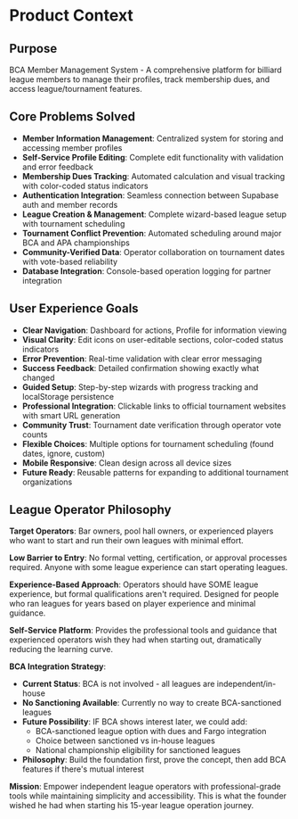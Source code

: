 # Product Context

## Purpose
BCA Member Management System - A comprehensive platform for billiard league members to manage their profiles, track membership dues, and access league/tournament features.

## Core Problems Solved
- **Member Information Management**: Centralized system for storing and accessing member profiles
- **Self-Service Profile Editing**: Complete edit functionality with validation and error feedback
- **Membership Dues Tracking**: Automated calculation and visual tracking with color-coded status indicators
- **Authentication Integration**: Seamless connection between Supabase auth and member records
- **League Creation & Management**: Complete wizard-based league setup with tournament scheduling
- **Tournament Conflict Prevention**: Automated scheduling around major BCA and APA championships
- **Community-Verified Data**: Operator collaboration on tournament dates with vote-based reliability
- **Database Integration**: Console-based operation logging for partner integration

## User Experience Goals
- **Clear Navigation**: Dashboard for actions, Profile for information viewing
- **Visual Clarity**: Edit icons on user-editable sections, color-coded status indicators
- **Error Prevention**: Real-time validation with clear error messaging
- **Success Feedback**: Detailed confirmation showing exactly what changed
- **Guided Setup**: Step-by-step wizards with progress tracking and localStorage persistence
- **Professional Integration**: Clickable links to official tournament websites with smart URL generation
- **Community Trust**: Tournament date verification through operator vote counts
- **Flexible Choices**: Multiple options for tournament scheduling (found dates, ignore, custom)
- **Mobile Responsive**: Clean design across all device sizes
- **Future Ready**: Reusable patterns for expanding to additional tournament organizations

## League Operator Philosophy

**Target Operators**: Bar owners, pool hall owners, or experienced players who want to start and run their own leagues with minimal effort.

**Low Barrier to Entry**: No formal vetting, certification, or approval processes required. Anyone with some league experience can start operating leagues.

**Experience-Based Approach**: Operators should have SOME league experience, but formal qualifications aren't required. Designed for people who ran leagues for years based on player experience and minimal guidance.

**Self-Service Platform**: Provides the professional tools and guidance that experienced operators wish they had when starting out, dramatically reducing the learning curve.

**BCA Integration Strategy**:
- **Current Status**: BCA is not involved - all leagues are independent/in-house
- **No Sanctioning Available**: Currently no way to create BCA-sanctioned leagues
- **Future Possibility**: IF BCA shows interest later, we could add:
  - BCA-sanctioned league option with dues and Fargo integration
  - Choice between sanctioned vs in-house leagues
  - National championship eligibility for sanctioned leagues
- **Philosophy**: Build the foundation first, prove the concept, then add BCA features if there's mutual interest

**Mission**: Empower independent league operators with professional-grade tools while maintaining simplicity and accessibility. This is what the founder wished he had when starting his 15-year league operation journey.
